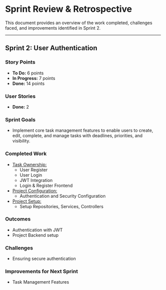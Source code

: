 # Sprint Review & Retrospective

This document provides an overview of the work completed, challenges faced, and improvements identified in Sprint 2.

---

## Sprint 2: User Authentication

### Story Points
- **To Do:** 6 points
- **In Progress:** 7 points
- **Done:** 14 points

### User Stories
- **Done:** 2

### Sprint Goals
- Implement core task management features to enable users to create, edit, complete, and manage tasks with deadlines, priorities, and visibility.

### Completed Work
- [Task Ownership:](../../Epics/Task_Ownership/README.md)
  - User Register
  - User Login
  - JWT Integration
  - Login & Register Frontend 
- [Project Configuration:](../../Epics/Project_Configuration/README.md)
  - Authentication and Security Configuration
- [Project Setup:](../../Epics/Project_Setup/README.md)
  - Setup Repositories, Services, Controllers

### Outcomes
- Authentication with JWT
- Project Backend setup

### Challenges
- Ensuring secure authentication

### Improvements for Next Sprint
- Task Management Features